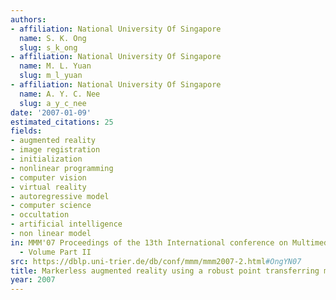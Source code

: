 ```yaml
---
authors:
- affiliation: National University Of Singapore
  name: S. K. Ong
  slug: s_k_ong
- affiliation: National University Of Singapore
  name: M. L. Yuan
  slug: m_l_yuan
- affiliation: National University Of Singapore
  name: A. Y. C. Nee
  slug: a_y_c_nee
date: '2007-01-09'
estimated_citations: 25
fields:
- augmented reality
- image registration
- initialization
- nonlinear programming
- computer vision
- virtual reality
- autoregressive model
- computer science
- occultation
- artificial intelligence
- non linear model
in: MMM'07 Proceedings of the 13th International conference on Multimedia Modeling
  - Volume Part II
src: https://dblp.uni-trier.de/db/conf/mmm/mmm2007-2.html#OngYN07
title: Markerless augmented reality using a robust point transferring method
year: 2007
---
```

